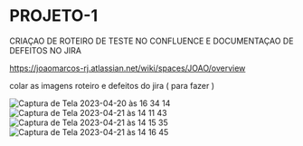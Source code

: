 # PROJETO-1
CRIAÇAO DE ROTEIRO DE TESTE NO CONFLUENCE E DOCUMENTAÇAO DE DEFEITOS NO JIRA

https://joaomarcos-rj.atlassian.net/wiki/spaces/JOAO/overview

colar as imagens roteiro e defeitos do jira ( para fazer )

![Captura de Tela 2023-04-20 às 16 34 14](https://user-images.githubusercontent.com/114350607/233469977-f260143e-5884-419d-8fd9-dab72a94fddf.png)
![Captura de Tela 2023-04-21 às 14 11 43](https://user-images.githubusercontent.com/114350607/233695976-86df3d3f-969a-4f87-8e7a-f3781204bf3e.png)
![Captura de Tela 2023-04-21 às 14 15 35](https://user-images.githubusercontent.com/114350607/233696414-390b9ff1-91bc-42d1-b570-415da26498dc.png)
![Captura de Tela 2023-04-21 às 14 16 45](https://user-images.githubusercontent.com/114350607/233696823-07b3d4c2-76e0-46a3-834d-107789ccd7b5.png)
